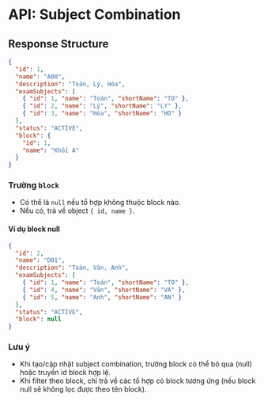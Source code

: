 # API: Subject Combination

## Response Structure

```json
{
  "id": 1,
  "name": "A00",
  "description": "Toán, Lý, Hóa",
  "examSubjects": [
    { "id": 1, "name": "Toán", "shortName": "TO" },
    { "id": 2, "name": "Lý", "shortName": "LY" },
    { "id": 3, "name": "Hóa", "shortName": "HO" }
  ],
  "status": "ACTIVE",
  "block": {
    "id": 1,
    "name": "Khối A"
  }
}
```

### Trường `block`

- Có thể là `null` nếu tổ hợp không thuộc block nào.
- Nếu có, trả về object `{ id, name }`.

#### Ví dụ block null

```json
{
  "id": 2,
  "name": "D01",
  "description": "Toán, Văn, Anh",
  "examSubjects": [
    { "id": 1, "name": "Toán", "shortName": "TO" },
    { "id": 4, "name": "Văn", "shortName": "VA" },
    { "id": 5, "name": "Anh", "shortName": "AN" }
  ],
  "status": "ACTIVE",
  "block": null
}
```

### Lưu ý

- Khi tạo/cập nhật subject combination, trường block có thể bỏ qua (null) hoặc truyền id block hợp lệ.
- Khi filter theo block, chỉ trả về các tổ hợp có block tương ứng (nếu block null sẽ không lọc được theo tên block).
